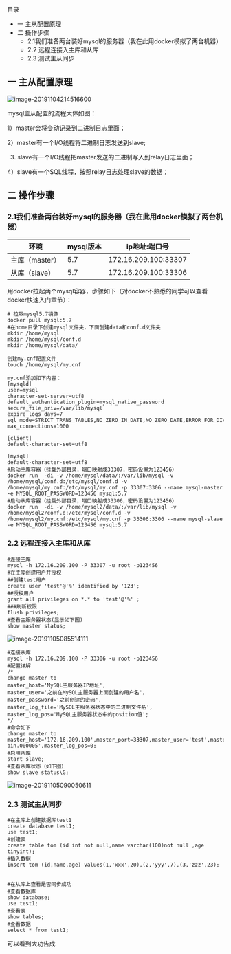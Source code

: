 目录

  * 一 主从配置原理
  * 二 操作步骤
    * 2.1我们准备两台装好mysql的服务器（我在此用docker模拟了两台机器）
    * 2.2 远程连接入主库和从库
    * 2.3 测试主从同步

## 一 主从配置原理

![image-20191104214516600](https://tva1.sinaimg.cn/large/006y8mN6gy1g8mcd6efcdj31q10u01kx.jpg)

mysql主从配置的流程大体如图：

1）master会将变动记录到二进制日志里面；

2）master有一个I/O线程将二进制日志发送到slave;

3) slave有一个I/O线程把master发送的二进制写入到relay日志里面；

4）slave有一个SQL线程，按照relay日志处理slave的数据；

## 二 操作步骤

### 2.1我们准备两台装好mysql的服务器（我在此用docker模拟了两台机器）

环境 | mysql版本 | ip地址:端口号  
---|---|---  
主库（master） | 5.7 | 172.16.209.100:33307  
从库（slave） | 5.7 | 172.16.209.100:33306  
  
用docker拉起两个mysql容器，步骤如下（对docker不熟悉的同学可以查看docker快速入门章节）：

    
    
    # 拉取mysql5.7镜像
    docker pull mysql:5.7
    #在home目录下创建mysql文件夹，下面创建data和conf.d文件夹
    mkdir /home/mysql
    mkdir /home/mysql/conf.d
    mkdir /home/mysql/data/
     
    创建my.cnf配置文件
    touch /home/mysql/my.cnf
    
    my.cnf添加如下内容：
    [mysqld]
    user=mysql
    character-set-server=utf8
    default_authentication_plugin=mysql_native_password
    secure_file_priv=/var/lib/mysql
    expire_logs_days=7
    sql_mode=STRICT_TRANS_TABLES,NO_ZERO_IN_DATE,NO_ZERO_DATE,ERROR_FOR_DIVISION_BY_ZERO,NO_ENGINE_SUBSTITUTION
    max_connections=1000
    
    [client]
    default-character-set=utf8
    
    [mysql]
    default-character-set=utf8
    #启动主库容器（挂载外部目录，端口映射成33307，密码设置为123456）
    docker run  -di -v /home/mysql/data/:/var/lib/mysql -v /home/mysql/conf.d:/etc/mysql/conf.d -v /home/mysql/my.cnf:/etc/mysql/my.cnf -p 33307:3306 --name mysql-master -e MYSQL_ROOT_PASSWORD=123456 mysql:5.7
    #启动从库容器（挂载外部目录，端口映射成33306，密码设置为123456）
    docker run  -di -v /home/mysql2/data/:/var/lib/mysql -v /home/mysql2/conf.d:/etc/mysql/conf.d -v /home/mysql2/my.cnf:/etc/mysql/my.cnf -p 33306:3306 --name mysql-slave -e MYSQL_ROOT_PASSWORD=123456 mysql:5.7

### 2.2 远程连接入主库和从库

    
    
    #连接主库
    mysql -h 172.16.209.100 -P 33307 -u root -p123456
    #在主库创建用户并授权
    ##创建test用户
    create user 'test'@'%' identified by '123';
    ##授权用户
    grant all privileges on *.* to 'test'@'%' ;
    ###刷新权限
    flush privileges;
    #查看主服务器状态(显示如下图)
    show master status; 

![image-20191105085514111](https://tva1.sinaimg.cn/large/006y8mN6gy1g8mvq2x880j30ys0620ux.jpg)

    
    
    #连接从库
    mysql -h 172.16.209.100 -P 33306 -u root -p123456
    #配置详解
    /*
    change master to 
    master_host='MySQL主服务器IP地址', 
    master_user='之前在MySQL主服务器上面创建的用户名'， 
    master_password='之前创建的密码', 
    master_log_file='MySQL主服务器状态中的二进制文件名', 
    master_log_pos='MySQL主服务器状态中的position值';
    */
    #命令如下
    change master to master_host='172.16.209.100',master_port=33307,master_user='test',master_password='123',master_log_file='mysql-bin.000005',master_log_pos=0;
    #启用从库
    start slave;
    #查看从库状态（如下图）
    show slave status\G;

![image-20191105090050611](https://tva1.sinaimg.cn/large/006y8mN6gy1g8mvvzo3xzj30u00u5keo.jpg)

### 2.3 测试主从同步

    
    
    #在主库上创建数据库test1
    create database test1;
    use test1;
    #创建表
    create table tom (id int not null,name varchar(100)not null ,age tinyint);
    #插入数据
    insert tom (id,name,age) values(1,'xxx',20),(2,'yyy',7),(3,'zzz',23);
    
    
    #在从库上查看是否同步成功
    #查看数据库
    show database;
    use test1;
    #查看表
    show tables;
    #查看数据
    select * from test1;

可以看到大功告成

